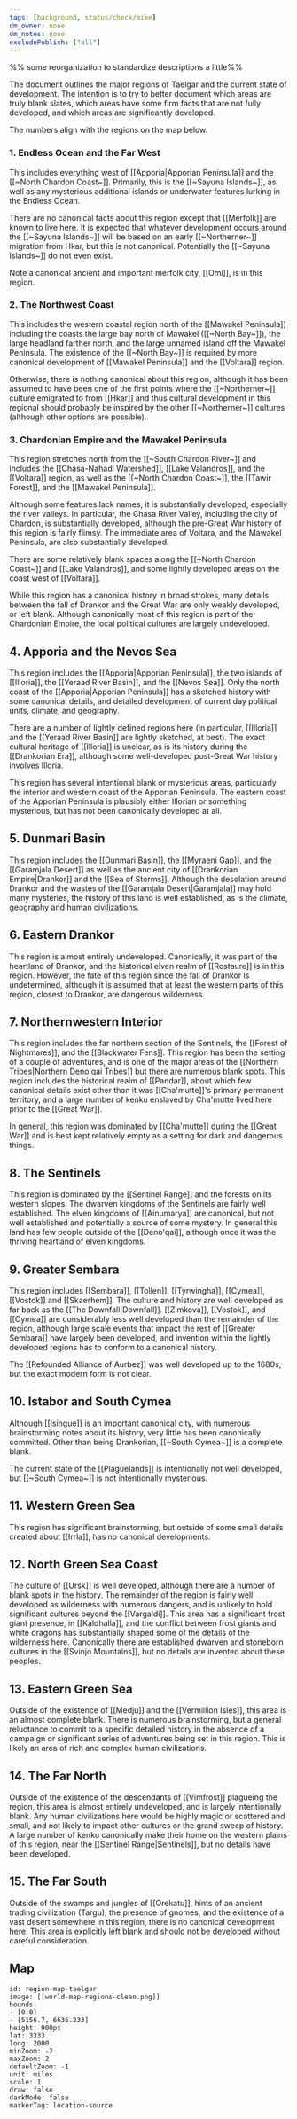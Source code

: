 ```yaml
---
tags: [background, status/check/mike]
dm_owner: none
dm_notes: none
excludePublish: ["all"]
---
```


%% some reorganization to standardize descriptions a little%%

The document outlines the major regions of Taelgar and the current state of development. The intention is to try to better document which areas are truly blank slates, which areas have some firm facts that are not fully developed, and which areas are significantly developed.

The numbers align with the regions on the map below.
### 1. Endless Ocean and the Far West 

This includes everything west of [[Apporia|Apporian Peninsula]] and the [[~North Chardon Coast~]]. Primarily, this is the [[~Sayuna Islands~]], as well as any mysterious additional islands or underwater features lurking in the Endless Ocean.

There are no canonical facts about this region except that [[Merfolk]] are known to live here. It is expected that whatever development occurs around the [[~Sayuna Islands~]] will be based on an early [[~Northerner~]] migration from Hkar, but this is not canonical. Potentially the [[~Sayuna Islands~]] do not even exist.

Note a canonical ancient and important merfolk city, [[Omi]], is in this region.

### 2. The Northwest Coast
This includes the western coastal region north of the [[Mawakel Peninsula]] including the coasts the large bay north of Mawakel ([[~North Bay~]]), the large headland farther north, and the large unnamed island off the Mawakel Peninsula. The existence of the [[~North Bay~]] is required by more canonical development of [[Mawakel Peninsula]] and the [[Voltara]] region.

Otherwise, there is nothing canonical about this region, although it has been assumed to have been one of the first points where the [[~Northerner~]] culture emigrated to from [[Hkar]] and thus cultural development in this regional should probably be inspired by the other [[~Northerner~]] cultures (although other options are possible).

### 3. Chardonian Empire and the Mawakel Peninsula
This region stretches north from the [[~South Chardon River~]] and includes the [[Chasa-Nahadi Watershed]], [[Lake Valandros]], and the [[Voltara]] region, as well as the [[~North Chardon Coast~]], the [[Tawir Forest]], and the [[Mawakel Peninsula]].

Although some features lack names, it is substantially developed, especially the river valleys. In particular, the Chasa River Valley, including the city of Chardon, is substantially developed, although the pre-Great War history of this region is fairly flimsy. The immediate area of Voltara, and the Mawakel Peninsula, are also substantially developed. 

There are some relatively blank spaces along the [[~North Chardon Coast~]] and [[Lake Valandros]], and some lightly developed areas on the coast west of [[Voltara]]. 

While this region has a canonical history in broad strokes, many details between the fall of Drankor and the Great War are only weakly developed, or left blank. Although canonically most of this region is part of the Chardonian Empire, the local political cultures are largely undeveloped. 

## 4. Apporia and the Nevos Sea
This region includes the [[Apporia|Apporian Peninsula]], the two islands of [[Illoria]], the [[Yeraad River Basin]], and the [[Nevos Sea]]. Only the north coast of the [[Apporia|Apporian Peninsula]] has a sketched history with some canonical details, and detailed development of current day political units, climate, and geography. 

There are a number of lightly defined regions here (in particular, [[Illoria]] and the [[Yeraad River Basin]] are lightly sketched, at best). The exact cultural heritage of [[Illoria]] is unclear, as is its history during the [[Drankorian Era]], although some well-developed post-Great War history involves Illoria. 

This region has several intentional blank or mysterious areas, particularly the interior and western coast of the Apporian Peninsula. The eastern coast of the Apporian Peninsula is plausibly either Illorian or something mysterious, but has not been canonically developed at all.  

## 5. Dunmari Basin
This region includes the [[Dunmari Basin]], the [[Myraeni Gap]], and the [[Garamjala Desert]] as well as the ancient city of [[Drankorian Empire|Drankor]] and the [[Sea of Storms]]. Although the desolation around Drankor and the wastes of the [[Garamjala Desert|Garamjala]] may hold many mysteries, the history of this land is well established, as is the climate, geography and human civilizations.

## 6. Eastern Drankor
This region is almost entirely undeveloped. Canonically, it was part of the heartland of Drankor, and the  historical elven realm of [[Rostaure]] is in this region. However, the fate of this region since the fall of Drankor is undetermined, although it is assumed that at least the western parts of this region, closest to Drankor, are dangerous wilderness. 

## 7. Northernwestern Interior
This region includes the far northern section of the Sentinels, the [[Forest of Nightmares]], and the [[Blackwater Fens]]. This region has been the setting of a couple of adventures, and is one of the major areas of the [[Northern Tribes|Northern Deno'qai Tribes]] but there are numerous blank spots. This region includes the historical realm of [[Pandar]], about which few canonical details exist other than it was [[Cha'mutte]]'s primary permanent territory, and a large number of kenku enslaved by Cha'mutte lived here prior to the [[Great War]]. 

In general, this region was dominated by [[Cha'mutte]] during the [[Great War]] and is best kept relatively empty as a setting for dark and dangerous things.

## 8. The Sentinels
This region is dominated by the [[Sentinel Range]] and the forests on its western slopes. The dwarven kingdoms of the Sentinels are fairly well established. The elven kingdoms of [[Ainumarya]] are canonical, but not well established and potentially a source of some mystery. In general this land has few people outside of the [[Deno'qai]], although once it was the thriving heartland of elven kingdoms. 

## 9. Greater Sembara
This region includes [[Sembara]], [[Tollen]], [[Tyrwingha]], [[Cymea]], [[Vostok]] and [[Skaerhem]]. The culture and history are well developed as far back as the [[The Downfall|Downfall]]. [[Zimkova]], [[Vostok]], and [[Cymea]] are considerably less well developed than the remainder of the region, although large scale events that impact the rest of [[Greater Sembara]] have largely been developed, and invention within the lightly developed regions has to conform to a canonical history.

The [[Refounded Alliance of Aurbez]] was well developed up to the 1680s, but the exact modern form is not clear.

## 10. Istabor and South Cymea
Although [[Isingue]] is an important canonical city, with numerous brainstorming notes about its history, very little has been canonically committed. Other than being Drankorian, [[~South Cymea~]] is a complete blank.

The current state of the [[Plaguelands]] is intentionally not well developed, but [[~South Cymea~]] is not intentionally mysterious.

## 11. Western Green Sea
This region has significant brainstorming, but outside of some small details created about [[Irrla]], has no canonical developments.

## 12. North Green Sea Coast
The culture of [[Ursk]] is well developed, although there are a number of blank spots in the history. The remainder of the region is fairly well developed as wilderness with numerous dangers, and is unlikely to hold significant cultures beyond the [[Vargaldi]]. This area has a significant frost giant presence, in [[Kaldhalla]], and the conflict between frost giants and white dragons has substantially shaped some of the details of the wilderness here. Canonically there are established dwarven and stoneborn cultures in the [[Svinjo Mountains]], but no details are invented about these peoples. 

## 13. Eastern Green Sea
Outside of the existence of [[Medju]] and the [[Vermillion Isles]], this area is an almost complete blank. There is numerous brainstorming, but a general reluctance to commit to a specific detailed history in the absence of a campaign or significant series of adventures being set in this region. This is likely an area of rich and complex human civilizations. 

## 14. The Far North
Outside of the existence of the descendants of [[Vimfrost]] plagueing the region, this area is almost entirely undeveloped, and is largely intentionally blank. Any human civilizations here would be highly magic or scattered and small, and not likely to impact other cultures or the grand sweep of history. A large number of kenku canonically make their home on the western plains of this region, near the [[Sentinel Range|Sentinels]], but no details have been developed. 

## 15. The Far South
Outside of the swamps and jungles of [[Orekatu]], hints of an ancient trading civilization (Targu), the presence of gnomes, and the existence of a vast desert somewhere in this region, there is no canonical development here. This area is explicitly left blank and should not be developed without careful consideration.
## Map


```leaflet 
id: region-map-taelgar
image: [[world-map-regions-clean.png]] 
bounds: 
- [0,0]
- [5156.7, 6636.233]
height: 900px  
lat: 3333
long: 2000
minZoom: -2
maxZoom: 2
defaultZoom: -1
unit: miles 
scale: 1
draw: false
darkMode: false
markerTag: location-source
```